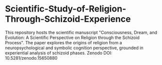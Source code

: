 # Scientific-Study-of-Religion-Through-Schizoid-Experience
This repository hosts the scientific manuscript "Consciousness, Dream, and Evolution: A Scientific Perspective on Religion through the Schizoid Process". The paper explores the origins of religion from a neuropsychological and symbolic cognition perspective, grounded in experiential analysis of schizoid phases. Zenodo DOI: 10.5281/zenodo.15650880
